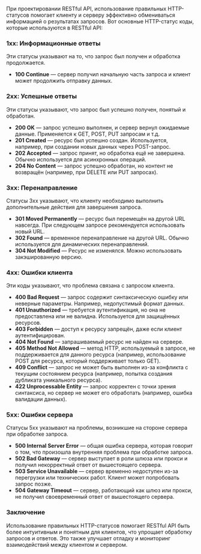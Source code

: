 При проектировании RESTful API, использование правильных HTTP-статусов помогает клиенту и серверу эффективно обмениваться информацией о результатах запросов. Вот основные HTTP-статус коды, которые используются в RESTful API:

### 1xx: Информационные ответы
Эти статусы указывают на то, что запрос был получен и обработка продолжается.

- **100 Continue** — сервер получил начальную часть запроса и клиент может продолжить отправку данных.

### 2xx: Успешные ответы
Эти статусы указывают, что запрос был успешно получен, понятый и обработан.

- **200 OK** — запрос успешно выполнен, и сервер вернул ожидаемые данные. Применяется к GET, POST, PUT запросам и т.д.
- **201 Created** — ресурс был успешно создан. Используется, например, при создании новых данных через POST-запрос.
- **202 Accepted** — запрос принят, но обработка ещё не завершена. Обычно используется для асинхронных операций.
- **204 No Content** — запрос успешно обработан, но контент не возвращён (например, при DELETE или PUT запросах).

### 3xx: Перенаправление
Статусы 3xx указывают, что клиенту необходимо выполнить дополнительные действия для завершения запроса.

- **301 Moved Permanently** — ресурс был перемещён на другой URL навсегда. При следующем запросе рекомендуется использовать новый URL.
- **302 Found** — временное перенаправление на другой URL. Обычно используется для динамических перенаправлений.
- **304 Not Modified** — Ресурс не изменялся. Можно использовать закэшированную версию.

### 4xx: Ошибки клиента
Эти коды указывают, что проблема связана с запросом клиента.

- **400 Bad Request** — запрос содержит синтаксическую ошибку или неверные параметры. Например, недопустимый формат данных.
- **401 Unauthorized** — требуется аутентификация, но она не предоставлена или не валидна. Используется для защищённых ресурсов.
- **403 Forbidden** — доступ к ресурсу запрещён, даже если клиент аутентифицирован.
- **404 Not Found** — запрашиваемый ресурс не найден на сервере.
- **405 Method Not Allowed** — метод HTTP, используемый в запросе, не поддерживается для данного ресурса (например, использование POST для ресурса, который поддерживает только GET).
- **409 Conflict** — запрос не может быть выполнен из-за конфликта с текущим состоянием ресурса (например, попытка создания дубликата уникального ресурса).
- **422 Unprocessable Entity** — запрос корректен с точки зрения синтаксиса, но сервер не может его обработать (например, ошибка валидации данных).

### 5xx: Ошибки сервера
Статусы 5xx указывают на проблемы, возникшие на стороне сервера при обработке запроса.

- **500 Internal Server Error** — общая ошибка сервера, которая говорит о том, что произошла внутренняя проблема при обработке запроса.
- **502 Bad Gateway** — сервер выступает в роли шлюза или прокси и получил некорректный ответ от вышестоящего сервера.
- **503 Service Unavailable** — сервер временно недоступен из-за перегрузки или технических работ. Клиент может попробовать запрос позже.
- **504 Gateway Timeout** — сервер, работающий как шлюз или прокси, не получил своевременный ответ от вышестоящего сервера.
### Заключение

Использование правильных HTTP-статусов помогает RESTful API быть более интуитивным и понятным для клиентов, что упрощает обработку запросов и ответов. Это также улучшает отладку и мониторинг взаимодействий между клиентом и сервером.
